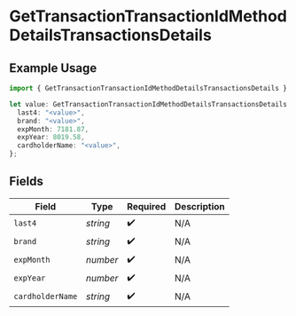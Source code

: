 # GetTransactionTransactionIdMethodDetailsTransactionsDetails

## Example Usage

```typescript
import { GetTransactionTransactionIdMethodDetailsTransactionsDetails } from "jani-payments/models/operations";

let value: GetTransactionTransactionIdMethodDetailsTransactionsDetails = {
  last4: "<value>",
  brand: "<value>",
  expMonth: 7181.87,
  expYear: 8019.58,
  cardholderName: "<value>",
};
```

## Fields

| Field              | Type               | Required           | Description        |
| ------------------ | ------------------ | ------------------ | ------------------ |
| `last4`            | *string*           | :heavy_check_mark: | N/A                |
| `brand`            | *string*           | :heavy_check_mark: | N/A                |
| `expMonth`         | *number*           | :heavy_check_mark: | N/A                |
| `expYear`          | *number*           | :heavy_check_mark: | N/A                |
| `cardholderName`   | *string*           | :heavy_check_mark: | N/A                |